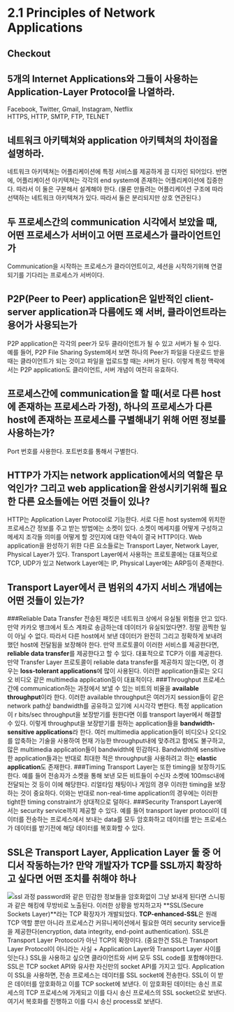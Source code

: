 # 2.1 Principles of Network Applications
## Checkout
## 5개의 Internet Applications와 그들이 사용하는 Application-Layer Protocol을 나열하라.
Facebook, Twitter, Gmail, Instagram, Netflix</br>
HTTPS, HTTP, SMTP, FTP, TELNET
## 네트워크 아키텍쳐와 application 아키텍쳐의 차이점을 설명하라.
네트워크 아키텍쳐는 어플리케이션에 특정 서비스를 제공하게 끔 디자인 되어있다. 반면에, 어플리케이션 아키텍쳐는 각각의 end system에 존재하는 어플리케이션에 집중한다. 따라서 이 둘은 구분해서 설계해야 한다. (물론 만들려는 어플리케이션 구조에 따라 선택하는 네트워크 아키텍쳐가 있다. 따라서 둘은 분리되지만 상호 연관된다.)
## 두 프로세스간의 communication 시각에서 보았을 때, 어떤 프로세스가 서버이고 어떤 프로세스가 클라이언트인가
Communication을 시작하는 프로세스가 클라이언트이고, 세션을 시작하기위해 연결되기를 기다리는 프로세스가 서버이다.
## P2P(Peer to Peer) application은 일반적인 client-server application과 다름에도 왜 서버, 클라이언트라는 용어가 사용되는가
P2P application은 각각의 peer가 모두 클라이언트가 될 수 있고 서버가 될 수 있다. 예를 들어, P2P File Sharing System에서 보면 하나의 Peer가 파일을 다운로드 받을 때는 클라이언트가 되는 것이고 파일을 업로드할 때는 서버가 된다. 이렇게 특정 맥락에서는 P2P application도 클라이언트, 서버 개념이 여전히 유효하다.
## 프로세스간에 communication을 할 때(서로 다른 host에 존재하는 프로세스라 가정), 하나의 프로세스가 다른 host에 존재하는 프로세스를 구별해내기 위해 어떤 정보를 사용하는가?
Port 번호를 사용한다. 포트번호를 통해서 구별한다.
## HTTP가 가지는 network application에서의 역할은 무억인가? 그리고 web application을 완성시키기위해 필요한 다른 요소들에는 어떤 것들이 있나?
HTTP는 Application Layer Protocol로 기능한다. 서로 다른 host system에 위치한 프로세스간 정보를 주고 받는 방법에는 소켓이 있다. 소켓이 메세지를 어떻게 구성하고  메세지 조각들 의미를 어떻게 할 것인지에 대한 약속이 결국 HTTP이다. Web application을 완성하기 위한 다른 요소들로는 Transport Layer, Network Layer, Physical Layer가 있다. Transport Layer에서 사용하는 프로토콜에는 대표적으로 TCP, UDP가 있고 Network Layer에는 IP, Physical Layer에는 ARP등이 존재한다.
## Transport Layer에서 큰 범위의 4가지 서비스 개념에는 어떤 것들이 있는가?
###Reliable Data Transfer
전송된 패킷은 네트워크 상에서 유실될 위험을 안고  있다. 만약 카카오 뱅크에서 토스 계좌로 송금하는데 데이터가 유실되었다면?. 정말 끔찍한 일이 아닐 수 없다. 따라서 다른 host에서 보낸 데이터가 완전히 그리고 정확하게 보내려 했던 host에 전달됨을 보장해야 한다. 만약 프로토콜이 이러한 서비스를 제공한다면, **reliable data transfer**를 제공한다고 할 수 있다. 대표적으로 TCP가 이를 제공한다. 만약 Transfer Layer 프로토콜이 reliable data transfer를 제공하지 않는다면, 이 경우는 **loss-tolerant applications**에 많이 사용된다. 이러한 application들로는 오디오 비디오 같은 multimedia application등이 대표적이다.
###Throughput
프로세스간에 communication하는 과정에서 보낼 수 있는 비트의 비율을 **available throughput**이라 한다. 이러한 available throughput은 여러가지 session들이 같은 network path상 bandwidth를 공유하고 있기에 시시각각 변한다. 특정 application이 r bits/sec throughput을 보장받기를 원한다면 이를 transport layer에서 해결할 수 있다. 이렇게 throughput을 보장받기를 원하는 application들을 **bandwidth-sensitive applications**라 한다. 여러 multimedia application들이 비디오나 오디오를 압축하는 기술을 사용하여 현재 가능한 throughput내에 맞추려고 함에도 불구하고, 많은 multimedia application들이 bandwidth에 민감하다. Bandwidth에 sensitive한 application들과는 반대로 최대한 적은 throughput을 사용하려고 하는 **elastic application**도 존재한다.
###Timing
Transport Layer는 또한 timing을 보장하기도 한다. 예를 들어 전송자가 소켓을 통해 보낸 모든 비트들이 수신자 소켓에 100msc내에 전달되는 것 등이 이에 해당한다. 리얼타임 채팅이나 게임의 경우 이러한 timing을 보장하는 것이 중요하다. 이와는 반대로 non-real-time application의 경우에는 이러한 tight한 timing constraint가 상대적으로 덜하다.
###Security
Transport Layer에서는 security service까지 제공할 수 있다. 예를 들어 transport layer protocol이 데이터를 전송하는 프로세스에서 보내는 data를 모두 암호화하고 데이터를 받는 프로세스가 데이터를 받기전에 해당 데이터를 복호화할 수 있다.

## SSL은 Transport Layer, Application Layer 둘 중 어디서 작동하는가? 만약 개발자가 TCP를 SSL까지 확장하고 싶다면 어떤 조치를 취해야 하나
![ssl 과정](https://user-images.githubusercontent.com/34790763/101268034-6f82ba00-37a2-11eb-87ef-e365e34380b1.jpg)
password와 같은 민감한 정보들을 암호화없이 그냥 보내게 된다면 스니핑과 같은 해킹에 무방비로 노출된다. 이러한 상황을 방지하고자 **SSL(Secure Sockets Layer)**라는 TCP 확장자가 개발되었다. **TCP-enhanced-SSL**은 원래 TCP 역할 뿐만 아니라 프로세스간 커뮤니케이션에서 필요한 여러 security service들을 제공한다(encryption, data integrity, end-point authentication). SSL은 Transport Layer Protocol가 아닌 TCP의 확장이다. (중요한건 SSL은 Transport Layer Protocol이 아니라는 사실 + Application Layer와 Transport Layer 사이를 잇는다.) SSL을 사용하고 싶으면 클라이언트와 서버 모두 SSL code를 포함해야한다. SSL은 TCP socket API와 유사한 자신만의 socket API를 가지고 있다. Application이 SSL을 사용하면, 전송 프로세스는 데이터를 SSL socket에 전송한다. SSL이 이 받은 데이터를 암호화하고 이를 TCP socket에 보낸다. 이 암호화된 데이터는 송신 프로세스의 TCP 프로세스에 가게되고 이를 다시 송신 프로세스의 SSL socket으로 보낸다. 여기서 복호화를 진행하고 이를 다시 송신 process로 보낸다.
